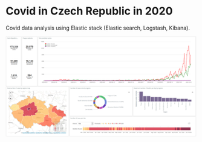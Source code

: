 # Covid in Czech Republic in 2020

Covid data analysis using Elastic stack (Elastic search, Logstash, Kibana).

![Dashboard](dashboard_covid_cz_2020.png)
